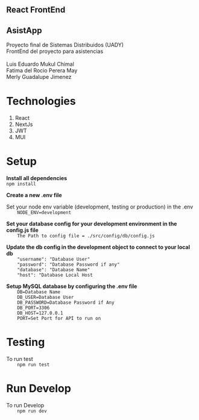 ## React FrontEnd

## AsistApp

Proyecto final de Sistemas Distribuidos (UADY) <br>
FrontEnd del proyecto para asistencias
<br><br>
Luis Eduardo Mukul Chimal <br>
Fatima del Rocio Perera May <br>
Merly Guadalupe Jimenez <br>

# Technologies

1. React
2. NextJs
3. JWT
4. MUI

# Setup

**Install all dependencies**
<br>
` npm install
`
<br>

<!-- blank line -->

**Create a new .env file**

<!-- blank line -->

Set your node env variable (development, testing or production) in the .env\
 `     NODE_ENV=development
`

<!-- blank line -->

**Set your database config for your development environment in the config.js file**\
 `     The Path to config file = ./src/config/db/config.js
`

<!-- blank line -->

**Update the db config in the development object to connect to your local db**\
 `     "username": "Database User"
`\
 `     "password": "Database Password if any"
`\
 `     "database": "Database Name"
`\
 `     "host": "Database Local Host
`

<!-- blank line -->

**Setup MySQL database by configuring the .env file**\
 `     DB=Database Name
`\
 `     DB_USER=Database User
`\
 `     DB_PASSWORD=Database Password if Any
`\
 `     DB_PORT=3306
`\
 `     DB_HOST=127.0.0.1
`\
 `     PORT=Set Port for API to run on
`

# Testing

To run test\
 `     npm run test
`

# Run Develop

To run Develop\
 `     npm run dev
`
